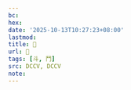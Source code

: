 ```yaml
---
bc:
hex:
date: '2025-10-13T10:27:23+08:00'
lastmod:
title: 􂛔
url: 􂛔
tags: [斗, 鬥]
src: DCCV, DCCV
note:
---
```

